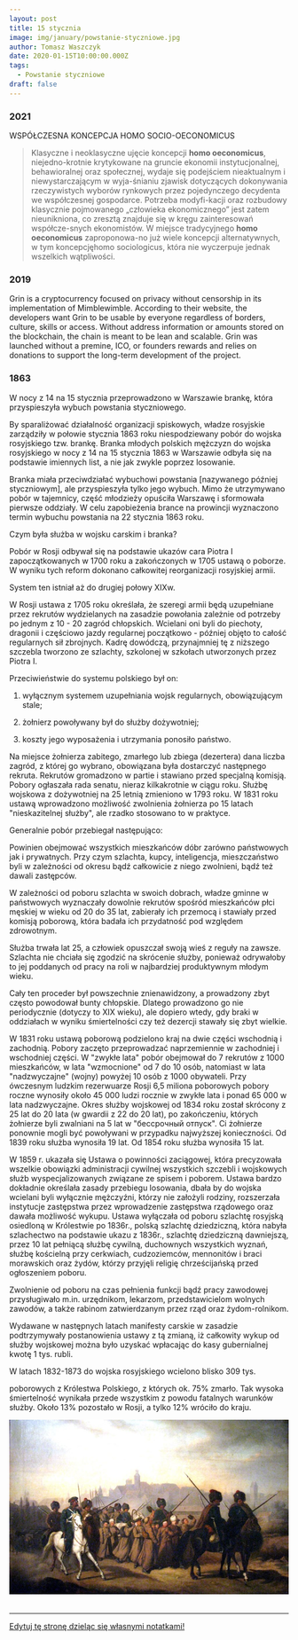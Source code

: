 ```yaml
---
layout: post
title: 15 stycznia
image: img/january/powstanie-styczniowe.jpg
author: Tomasz Waszczyk
date: 2020-01-15T10:00:00.000Z
tags:
  - Powstanie styczniowe
draft: false  
---
```


### 2021

WSPÓŁCZESNA KONCEPCJA  HOMO SOCIO-OECONOMICUS

> Klasyczne  i  neoklasyczne  ujęcie  koncepcji  **homo  oeconomicus**,  niejedno-krotnie  krytykowane  na  gruncie  ekonomii  instytucjonalnej,  behawioralnej  oraz  społecznej,  wydaje  się  podejściem  nieaktualnym  i  niewystarczającym  w  wyja-śnianiu  zjawisk  dotyczących  dokonywania  rzeczywistych  wyborów  rynkowych  przez  pojedynczego  decydenta  we  współczesnej  gospodarce.  Potrzeba  modyfi-kacji oraz rozbudowy klasycznie pojmowanego „człowieka ekonomicznego” jest zatem  nieunikniona,  co  zresztą  znajduje  się  w  kręgu  zainteresowań  współcze-snych ekonomistów. W miejsce tradycyjnego **homo oeconomicus** zaproponowa-no  już  wiele  koncepcji  alternatywnych,  w  tym  koncepcjęhomo  sociologicus, która nie wyczerpuje jednak wszelkich wątpliwości.

### 2019

Grin is a cryptocurrency focused on privacy without censorship in its implementation of Mimblewimble. According to their website, the developers want Grin to be usable by everyone regardless of borders, culture, skills or access. Without address information or amounts stored on the blockchain, the chain is meant to be lean and scalable. Grin was launched without a premine, ICO, or founders rewards and relies on donations to support the long-term development of the project.

### 1863

W nocy z 14 na 15 stycznia przeprowadzono w Warszawie brankę, która przyspieszyła wybuch powstania styczniowego.

By sparaliżować działalność organizacji spiskowych, władze rosyjskie zarządziły w połowie stycznia 1863 roku niespodziewany pobór do wojska rosyjskiego tzw. brankę. Branka młodych polskich mężczyzn do wojska rosyjskiego w nocy z 14 na 15 stycznia 1863 w Warszawie odbyła się na podstawie imiennych list, a nie jak zwykle poprzez losowanie.

Branka miała przeciwdziałać wybuchowi powstania [nazywanego później styczniowym], ale przyspieszyła tylko jego wybuch. Mimo że utrzymywano pobór w tajemnicy, część młodzieży opuściła Warszawę i sformowała pierwsze oddziały. W celu zapobieżenia brance na prowincji wyznaczono termin wybuchu powstania na 22 stycznia 1863 roku.

Czym była służba w wojsku carskim i branka?

Pobór w Rosji odbywał się na podstawie ukazów cara Piotra I zapoczątkowanych w 1700 roku a zakończonych w 1705 ustawą o poborze. W wyniku tych reform dokonano całkowitej reorganizacji rosyjskiej armii.

System ten istniał aż do drugiej połowy XIXw.

W Rosji ustawa z 1705 roku określała, że szeregi armii będą uzupełniane przez rekrutów wydzielanych na zasadzie powołania zależnie od potrzeby po jednym z 10 - 20 zagród chłopskich. Wcielani oni byli do piechoty, dragonii i częściowo jazdy regularnej początkowo - później objęto to całość regularnych sił zbrojnych. Kadrę dowódczą, przynajmniej tę z niższego szczebla tworzono ze szlachty, szkolonej w szkołach utworzonych przez Piotra I.

Przeciwieństwie do systemu polskiego był on:

1) wyłącznym systemem uzupełniania wojsk regularnych, obowiązującym stale;

2) żołnierz powoływany był do służby dożywotniej;

3) koszty jego wyposażenia i utrzymania ponosiło państwo.

Na miejsce żołnierza zabitego, zmarłego lub zbiega (dezertera) dana liczba zagród, z której go wybrano, obowiązana była dostarczyć następnego rekruta. Rekrutów gromadzono w partie i stawiano przed specjalną komisją. Pobory ogłaszała rada senatu, nieraz kilkakrotnie w ciągu roku. Służbę wojskowa z dożywotniej na 25 letnią zmieniono w 1793 roku. W 1831 roku ustawą wprowadzono możliwość zwolnienia żołnierza po 15 latach "nieskazitelnej służby", ale rzadko stosowano to w praktyce.

Generalnie pobór przebiegał następująco:

Powinien obejmować wszystkich mieszkańców dóbr zarówno państwowych jak i prywatnych. Przy czym szlachta, kupcy, inteligencja, mieszczaństwo byli w zależności od okresu bądź całkowicie z niego zwolnieni, bądź też dawali zastępców.

W zależności od poboru szlachta w swoich dobrach, władze gminne w państwowych wyznaczały dowolnie rekrutów spośród mieszkańców płci męskiej w wieku od 20 do 35 lat, zabierały ich przemocą i stawiały przed komisją poborową, która badała ich przydatność pod względem zdrowotnym.

Służba trwała lat 25, a człowiek opuszczał swoją wieś z reguły na zawsze. Szlachta nie chciała się zgodzić na skrócenie służby, ponieważ odrywałoby to jej poddanych od pracy na roli w najbardziej produktywnym młodym wieku.

Cały ten proceder był powszechnie znienawidzony, a prowadzony zbyt często powodował bunty chłopskie. Dlatego prowadzono go nie periodycznie (dotyczy to XIX wieku), ale dopiero wtedy, gdy braki w oddziałach w wyniku śmiertelności czy też dezercji stawały się zbyt wielkie.

W 1831 roku ustawą poborową podzielono kraj na dwie części wschodnią i zachodnią. Pobory zaczęto przeprowadzać naprzemiennie w zachodniej i wschodniej części. W "zwykłe lata" pobór obejmował do 7 rekrutów z 1000 mieszkańców, w lata "wzmocnione" od 7 do 10 osób, natomiast w lata "nadzwyczajne" (wojny) powyżej 10 osób z 1000 obywateli. Przy ówczesnym ludzkim rezerwuarze Rosji 6,5 miliona poborowych pobory roczne wynosiły około 45 000 ludzi rocznie w zwykłe lata i ponad 65 000 w lata nadzwyczajne. Okres służby wojskowej od 1834 roku został skrócony z 25 lat do 20 lata (w gwardii z 22 do 20 lat), po zakończeniu, których żołnierze byli zwalniani na 5 lat w "бессрочный отпуск". Ci żołnierze ponownie mogli być powoływani w przypadku najwyższej konieczności. Od 1839 roku służba wynosiła 19 lat. Od 1854 roku służba wynosiła 15 lat.

W 1859 r. ukazała się Ustawa o powinności zaciągowej, która precyzowała wszelkie obowiązki administracji cywilnej wszystkich szczebli i wojskowych służb wyspecjalizowanych związane ze spisem i poborem. Ustawa bardzo dokładnie określała zasady przebiegu losowania, dbała by do wojska wcielani byli wyłącznie mężczyźni, którzy nie założyli rodziny, rozszerzała instytucje zastępstwa przez wprowadzenie zastępstwa rządowego oraz dawała możliwość wykupu. Ustawa wyłączała od poboru szlachtę rosyjską osiedloną w Królestwie po 1836r., polską szlachtę dziedziczną, która nabyła szlachectwo na podstawie ukazu z 1836r., szlachtę dziedziczną dawniejszą, przez 10 lat pełniącą służbę cywilną, duchownych wszystkich wyznań, służbę kościelną przy cerkwiach, cudzoziemców, mennonitów i braci morawskich oraz żydów, którzy przyjęli religię chrześcijańską przed ogłoszeniem poboru.

Zwolnienie od poboru na czas pełnienia funkcji bądź pracy zawodowej przysługiwało m.in. urzędnikom, lekarzom, przedstawicielom wolnych zawodów, a także rabinom zatwierdzanym przez rząd oraz żydom-rolnikom.

Wydawane w następnych latach manifesty carskie w zasadzie podtrzymywały postanowienia ustawy z tą zmianą, iż całkowity wykup od służby wojskowej można było uzyskać wpłacając do kasy gubernialnej kwotę 1 tys. rubli.

W latach 1832-1873 do wojska rosyjskiego wcielono blisko 309 tys.

poborowych z Królestwa Polskiego, z których ok. 75% zmarło. Tak wysoka śmiertelność wynikała przede wszystkim z powodu fatalnych warunków służby. Około 13% pozostało w Rosji, a tylko 12% wróciło do kraju.

<img src="./img/january/powstanie-styczniowe.jpg"/><br><br>

---

<a href="https://github.com/TomaszWaszczyk/historia.waszczyk.com/edit/master/src/content/january-1.md" target="_blank">Edytuj tę stronę dzieląc się własnymi notatkami!</a>
